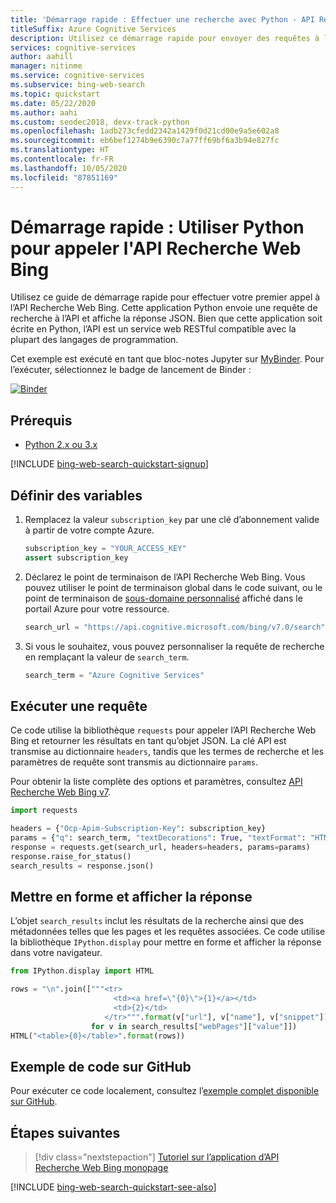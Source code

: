 ```yaml
---
title: 'Démarrage rapide : Effectuer une recherche avec Python - API Recherche Web Bing'
titleSuffix: Azure Cognitive Services
description: Utilisez ce démarrage rapide pour envoyer des requêtes à l'API REST Recherche Web Bing à l'aide de Python et recevoir une réponse JSON
services: cognitive-services
author: aahill
manager: nitinme
ms.service: cognitive-services
ms.subservice: bing-web-search
ms.topic: quickstart
ms.date: 05/22/2020
ms.author: aahi
ms.custom: seodec2018, devx-track-python
ms.openlocfilehash: 1adb273cfedd2342a1429f0d21cd00e9a5e602a8
ms.sourcegitcommit: eb6bef1274b9e6390c7a77ff69bf6a3b94e827fc
ms.translationtype: HT
ms.contentlocale: fr-FR
ms.lasthandoff: 10/05/2020
ms.locfileid: "87851169"
---
```

# <a name="quickstart-use-python-to-call-the-bing-web-search-api"></a>Démarrage rapide : Utiliser Python pour appeler l'API Recherche Web Bing  

Utilisez ce guide de démarrage rapide pour effectuer votre premier appel à l’API Recherche Web Bing. Cette application Python envoie une requête de recherche à l’API et affiche la réponse JSON. Bien que cette application soit écrite en Python, l’API est un service web RESTful compatible avec la plupart des langages de programmation.

Cet exemple est exécuté en tant que bloc-notes Jupyter sur [MyBinder](https://mybinder.org). Pour l’exécuter, sélectionnez le badge de lancement de Binder :

[![Binder](https://mybinder.org/badge.svg)](https://mybinder.org/v2/gh/Microsoft/cognitive-services-notebooks/master?filepath=BingWebSearchAPI.ipynb)

## <a name="prerequisites"></a>Prérequis

* [Python 2.x ou 3.x](https://www.python.org/)

[!INCLUDE [bing-web-search-quickstart-signup](../../../../includes/bing-web-search-quickstart-signup.md)]

## <a name="define-variables"></a>Définir des variables

1. Remplacez la valeur `subscription_key` par une clé d’abonnement valide à partir de votre compte Azure.

   ```python
   subscription_key = "YOUR_ACCESS_KEY"
   assert subscription_key
   ```

2. Déclarez le point de terminaison de l’API Recherche Web Bing. Vous pouvez utiliser le point de terminaison global dans le code suivant, ou le point de terminaison de [sous-domaine personnalisé](../../../cognitive-services/cognitive-services-custom-subdomains.md) affiché dans le portail Azure pour votre ressource.

   ```python
   search_url = "https://api.cognitive.microsoft.com/bing/v7.0/search"
   ```

3. Si vous le souhaitez, vous pouvez personnaliser la requête de recherche en remplaçant la valeur de `search_term`.

   ```python
   search_term = "Azure Cognitive Services"
   ```

## <a name="make-a-request"></a>Exécuter une requête

Ce code utilise la bibliothèque `requests` pour appeler l’API Recherche Web Bing et retourner les résultats en tant qu’objet JSON. La clé API est transmise au dictionnaire `headers`, tandis que les termes de recherche et les paramètres de requête sont transmis au dictionnaire `params`. 

Pour obtenir la liste complète des options et paramètres, consultez [API Recherche Web Bing v7](https://docs.microsoft.com/rest/api/cognitiveservices-bingsearch/bing-web-api-v7-reference).

```python
import requests

headers = {"Ocp-Apim-Subscription-Key": subscription_key}
params = {"q": search_term, "textDecorations": True, "textFormat": "HTML"}
response = requests.get(search_url, headers=headers, params=params)
response.raise_for_status()
search_results = response.json()
```

## <a name="format-and-display-the-response"></a>Mettre en forme et afficher la réponse

L’objet `search_results` inclut les résultats de la recherche ainsi que des métadonnées telles que les pages et les requêtes associées. Ce code utilise la bibliothèque `IPython.display` pour mettre en forme et afficher la réponse dans votre navigateur.

```python
from IPython.display import HTML

rows = "\n".join(["""<tr>
                       <td><a href=\"{0}\">{1}</a></td>
                       <td>{2}</td>
                     </tr>""".format(v["url"], v["name"], v["snippet"])
                  for v in search_results["webPages"]["value"]])
HTML("<table>{0}</table>".format(rows))
```

## <a name="sample-code-on-github"></a>Exemple de code sur GitHub

Pour exécuter ce code localement, consultez l’[exemple complet disponible sur GitHub](https://github.com/Azure-Samples/cognitive-services-REST-api-samples/blob/master/python/Search/BingWebSearchv7.py).

## <a name="next-steps"></a>Étapes suivantes

> [!div class="nextstepaction"]
> [Tutoriel sur l’application d’API Recherche Web Bing monopage](../tutorial-bing-web-search-single-page-app.md)

[!INCLUDE [bing-web-search-quickstart-see-also](../../../../includes/bing-web-search-quickstart-see-also.md)]

